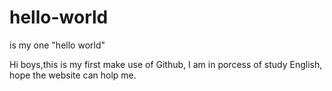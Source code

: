 # hello-world
is my one "hello world"

Hi boys,this is my first make use of Github, I am in porcess of study English, hope the website can holp me.
